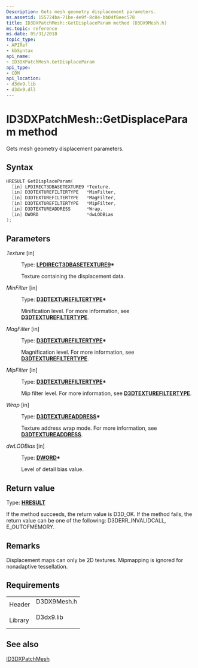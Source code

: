 ```yaml
---
Description: Gets mesh geometry displacement parameters.
ms.assetid: 155724ba-71be-4e9f-8c84-bb04f8eec578
title: ID3DXPatchMesh::GetDisplaceParam method (D3DX9Mesh.h)
ms.topic: reference
ms.date: 05/31/2018
topic_type:
- APIRef
- kbSyntax
api_name:
- ID3DXPatchMesh.GetDisplaceParam
api_type:
- COM
api_location:
- d3dx9.lib
- d3dx9.dll
---
```


# ID3DXPatchMesh::GetDisplaceParam method

Gets mesh geometry displacement parameters.

## Syntax


```C++
HRESULT GetDisplaceParam(
  [in] LPDIRECT3DBASETEXTURE9 *Texture,
  [in] D3DTEXTUREFILTERTYPE   *MinFilter,
  [in] D3DTEXTUREFILTERTYPE   *MagFilter,
  [in] D3DTEXTUREFILTERTYPE   *MipFilter,
  [in] D3DTEXTUREADDRESS      *Wrap,
  [in] DWORD                  *dwLODBias
);
```



## Parameters

<dl> <dt>

*Texture* \[in\]
</dt> <dd>

Type: **[**LPDIRECT3DBASETEXTURE9**](/windows/win32/api/d3d9helper/nn-d3d9helper-idirect3dbasetexture9)\***

Texture containing the displacement data.

</dd> <dt>

*MinFilter* \[in\]
</dt> <dd>

Type: **[**D3DTEXTUREFILTERTYPE**](./d3dtexturefiltertype.md)\***

Minification level. For more information, see [**D3DTEXTUREFILTERTYPE**](./d3dtexturefiltertype.md).

</dd> <dt>

*MagFilter* \[in\]
</dt> <dd>

Type: **[**D3DTEXTUREFILTERTYPE**](./d3dtexturefiltertype.md)\***

Magnification level. For more information, see [**D3DTEXTUREFILTERTYPE**](./d3dtexturefiltertype.md).

</dd> <dt>

*MipFilter* \[in\]
</dt> <dd>

Type: **[**D3DTEXTUREFILTERTYPE**](./d3dtexturefiltertype.md)\***

Mip filter level. For more information, see [**D3DTEXTUREFILTERTYPE**](./d3dtexturefiltertype.md).

</dd> <dt>

*Wrap* \[in\]
</dt> <dd>

Type: **[**D3DTEXTUREADDRESS**](./d3dtextureaddress.md)\***

Texture address wrap mode. For more information, see [**D3DTEXTUREADDRESS**](./d3dtextureaddress.md).

</dd> <dt>

*dwLODBias* \[in\]
</dt> <dd>

Type: **[**DWORD**](../winprog/windows-data-types.md)\***

Level of detail bias value.

</dd> </dl>

## Return value

Type: **[**HRESULT**](https://msdn.microsoft.com/library/Bb401631(v=MSDN.10).aspx)**

If the method succeeds, the return value is D3D\_OK. If the method fails, the return value can be one of the following: D3DERR\_INVALIDCALL, E\_OUTOFMEMORY.

## Remarks

Displacement maps can only be 2D textures. Mipmapping is ignored for nonadaptive tessellation.

## Requirements



|                    |                                                                                        |
|--------------------|----------------------------------------------------------------------------------------|
| Header<br/>  | <dl> <dt>D3DX9Mesh.h</dt> </dl> |
| Library<br/> | <dl> <dt>D3dx9.lib</dt> </dl>   |



## See also

<dl> <dt>

[ID3DXPatchMesh](id3dxpatchmesh.md)
</dt> </dl>

 

 